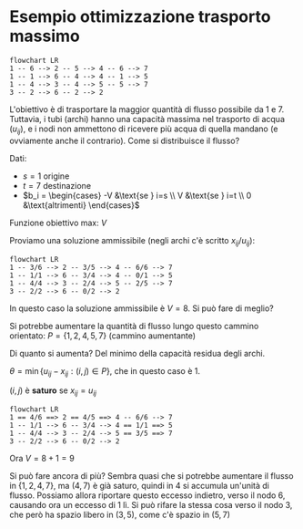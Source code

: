 # Esempio ottimizzazione trasporto massimo

```mermaid
flowchart LR
1 -- 6 --> 2 -- 5 --> 4 -- 6 --> 7
1 -- 1 --> 6 -- 4 --> 4 -- 1 --> 5
1 -- 4 --> 3 -- 4 --> 5 -- 5 --> 7
3 -- 2 --> 6 -- 2 --> 2
```

L'obiettivo è di trasportare la maggior quantità di flusso possibile da $1$ e $7$. Tuttavia, i tubi (archi) hanno una capacità massima nel trasporto di acqua ($u_{ij}$), e i nodi non ammettono di ricevere più acqua di quella mandano (e ovviamente anche il contrario). Come si distribuisce il flusso?

Dati:
- $s=1$ origine
- $t=7$ destinazione
- $b_i = \begin{cases} -V &\text{se } i=s \\ V &\text{se } i=t \\ 0 &\text{altrimenti} \end{cases}$

Funzione obiettivo max: $V$

Proviamo una soluzione ammissibile (negli archi c'è scritto $x_{ij}/u_{ij}$):

```mermaid
flowchart LR
1 -- 3/6 --> 2 -- 3/5 --> 4 -- 6/6 --> 7
1 -- 1/1 --> 6 -- 3/4 --> 4 -- 0/1 --> 5
1 -- 4/4 --> 3 -- 2/4 --> 5 -- 2/5 --> 7
3 -- 2/2 --> 6 -- 0/2 --> 2
```

In questo caso la soluzione ammissibile è $V=8$. Si può fare di meglio?

Si potrebbe aumentare la quantità di flusso lungo questo cammino orientato:
$P=\{1,2,4,5,7\}$ (cammino aumentante)

Di quanto si aumenta? Del minimo della capacità residua degli archi.

$θ=\min\{u_{ij}-x_{ij}:(i,j)∈P\}$, che in questo caso è 1.

$(i,j)$ è **saturo** se $x_{ij}=u_{ij}$

```mermaid
flowchart LR
1 == 4/6 ==> 2 == 4/5 ==> 4 -- 6/6 --> 7
1 -- 1/1 --> 6 -- 3/4 --> 4 == 1/1 ==> 5
1 -- 4/4 --> 3 -- 2/4 --> 5 == 3/5 ==> 7
3 -- 2/2 --> 6 -- 0/2 --> 2
```

Ora $V=8+1=9$

Si può fare ancora di più? Sembra quasi che si potrebbe aumentare il flusso in $\{1,2,4,7\}$, ma $(4,7)$ è già saturo, quindi in $4$ si accumula un'unità di flusso. Possiamo allora riportare questo eccesso indietro, verso il nodo $6$, causando ora un eccesso di 1 lì. Si può rifare la stessa cosa verso il nodo $3$, che però ha spazio libero in $(3,5)$, come c'è spazio in $(5,7)$